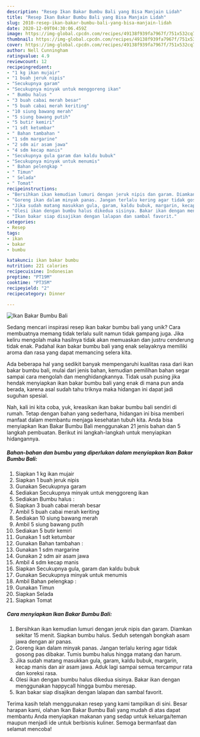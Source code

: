 ```yaml
---
description: "Resep Ikan Bakar Bumbu Bali yang Bisa Manjain Lidah"
title: "Resep Ikan Bakar Bumbu Bali yang Bisa Manjain Lidah"
slug: 2010-resep-ikan-bakar-bumbu-bali-yang-bisa-manjain-lidah
date: 2020-12-09T04:30:06.459Z
image: https://img-global.cpcdn.com/recipes/49138f939fa7967f/751x532cq70/ikan-bakar-bumbu-bali-foto-resep-utama.jpg
thumbnail: https://img-global.cpcdn.com/recipes/49138f939fa7967f/751x532cq70/ikan-bakar-bumbu-bali-foto-resep-utama.jpg
cover: https://img-global.cpcdn.com/recipes/49138f939fa7967f/751x532cq70/ikan-bakar-bumbu-bali-foto-resep-utama.jpg
author: Nell Cunningham
ratingvalue: 4.9
reviewcount: 12
recipeingredient:
- "1 kg ikan mujair"
- "1 buah jeruk nipis"
- "Secukupnya garam"
- "Secukupnya minyak untuk menggoreng ikan"
- " Bumbu halus "
- "3 buah cabai merah besar"
- "5 buah cabai merah keriting"
- "10 siung bawang merah"
- "5 siung bawang putih"
- "5 butir kemiri"
- "1 sdt ketumbar"
- " Bahan tambahan "
- "1 sdm margarine"
- "2 sdm air asam jawa"
- "4 sdm kecap manis"
- "Secukupnya gula garam dan kaldu bubuk"
- "Secukupnya minyak untuk menumis"
- " Bahan pelengkap "
- " Timun"
- " Selada"
- " Tomat"
recipeinstructions:
- "Bersihkan ikan kemudian lumuri dengan jeruk nipis dan garam. Diamkan sekitar 15 menit. Siapkan bumbu halus. Seduh setengah bongkah asam jawa dengan air panas."
- "Goreng ikan dalam minyak panas. Jangan terlalu kering agar tidak gosong pas dibakar. Tumis bumbu halus hingga matang dan harum."
- "Jika sudah matang masukkan gula, garam, kaldu bubuk, margarin, kecap manis dan air asam jawa. Aduk lagi sampai semua tercampur rata dan koreksi rasa."
- "Olesi ikan dengan bumbu halus dikedua sisinya. Bakar ikan dengan menggunakan happycall hingga bumbu meresap."
- "Ikan bakar siap disajikan dengan lalapan dan sambal favorit."
categories:
- Resep
tags:
- ikan
- bakar
- bumbu

katakunci: ikan bakar bumbu 
nutrition: 221 calories
recipecuisine: Indonesian
preptime: "PT19M"
cooktime: "PT35M"
recipeyield: "2"
recipecategory: Dinner

---
```



![Ikan Bakar Bumbu Bali](https://img-global.cpcdn.com/recipes/49138f939fa7967f/751x532cq70/ikan-bakar-bumbu-bali-foto-resep-utama.jpg)

Sedang mencari inspirasi resep ikan bakar bumbu bali yang unik? Cara membuatnya memang tidak terlalu sulit namun tidak gampang juga. Jika keliru mengolah maka hasilnya tidak akan memuaskan dan justru cenderung tidak enak. Padahal ikan bakar bumbu bali yang enak selayaknya memiliki aroma dan rasa yang dapat memancing selera kita.



Ada beberapa hal yang sedikit banyak mempengaruhi kualitas rasa dari ikan bakar bumbu bali, mulai dari jenis bahan, kemudian pemilihan bahan segar sampai cara mengolah dan menghidangkannya. Tidak usah pusing jika hendak menyiapkan ikan bakar bumbu bali yang enak di mana pun anda berada, karena asal sudah tahu triknya maka hidangan ini dapat jadi suguhan spesial.


Nah, kali ini kita coba, yuk, kreasikan ikan bakar bumbu bali sendiri di rumah. Tetap dengan bahan yang sederhana, hidangan ini bisa memberi manfaat dalam membantu menjaga kesehatan tubuh kita. Anda bisa menyiapkan Ikan Bakar Bumbu Bali menggunakan 21 jenis bahan dan 5 langkah pembuatan. Berikut ini langkah-langkah untuk menyiapkan hidangannya.

<!--inarticleads1-->

##### Bahan-bahan dan bumbu yang diperlukan dalam menyiapkan Ikan Bakar Bumbu Bali:

1. Siapkan 1 kg ikan mujair
1. Siapkan 1 buah jeruk nipis
1. Gunakan Secukupnya garam
1. Sediakan Secukupnya minyak untuk menggoreng ikan
1. Sediakan  Bumbu halus :
1. Siapkan 3 buah cabai merah besar
1. Ambil 5 buah cabai merah keriting
1. Sediakan 10 siung bawang merah
1. Ambil 5 siung bawang putih
1. Sediakan 5 butir kemiri
1. Gunakan 1 sdt ketumbar
1. Gunakan  Bahan tambahan :
1. Gunakan 1 sdm margarine
1. Gunakan 2 sdm air asam jawa
1. Ambil 4 sdm kecap manis
1. Siapkan Secukupnya gula, garam dan kaldu bubuk
1. Gunakan Secukupnya minyak untuk menumis
1. Ambil  Bahan pelengkap :
1. Gunakan  Timun
1. Siapkan  Selada
1. Siapkan  Tomat




<!--inarticleads2-->

##### Cara menyiapkan Ikan Bakar Bumbu Bali:

1. Bersihkan ikan kemudian lumuri dengan jeruk nipis dan garam. Diamkan sekitar 15 menit. Siapkan bumbu halus. Seduh setengah bongkah asam jawa dengan air panas.
1. Goreng ikan dalam minyak panas. Jangan terlalu kering agar tidak gosong pas dibakar. Tumis bumbu halus hingga matang dan harum.
1. Jika sudah matang masukkan gula, garam, kaldu bubuk, margarin, kecap manis dan air asam jawa. Aduk lagi sampai semua tercampur rata dan koreksi rasa.
1. Olesi ikan dengan bumbu halus dikedua sisinya. Bakar ikan dengan menggunakan happycall hingga bumbu meresap.
1. Ikan bakar siap disajikan dengan lalapan dan sambal favorit.




Terima kasih telah menggunakan resep yang kami tampilkan di sini. Besar harapan kami, olahan Ikan Bakar Bumbu Bali yang mudah di atas dapat membantu Anda menyiapkan makanan yang sedap untuk keluarga/teman maupun menjadi ide untuk berbisnis kuliner. Semoga bermanfaat dan selamat mencoba!
